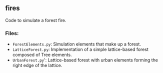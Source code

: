 ## fires

Code to simulate a forest fire. 

### Files:
- `ForestElements.py`: Simulation elements that make up a forest.
- `LatticeForest.py`: Implementation of a simple lattice-based forest composed of Tree elements.
- `UrbanForest.py`': Lattice-based forest with urban elements forming the right edge of the lattice. 